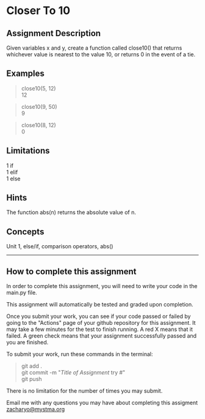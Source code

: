 # **Closer To 10**  

## **Assignment Description**  
Given variables x and y, create a function called close10() that returns whichever value is nearest to the value 10, or returns 0 in the event of a tie.

## **Examples**  
>close10(5, 12)  
12

>close10(9, 50)  
9

>close10(8, 12)  
0

## **Limitations**  
1 if  
1 elif  
1 else  

## **Hints**  
The function abs(n) returns the absolute value of n.  

## **Concepts**  
Unit 1, else/if, comparison operators, abs()  

---

## **How to complete this assignment**
In order to complete this assignment, you will need to write your code in the main.py file.

This assignment will automatically be tested and graded upon completion.

Once you submit your work, you can see if your code passed or failed by going to the "Actions" page of your github repository for this assignment. It may take a few minutes for the test to finish running. A red X means that it failed. A green check means that your assignment successfully passed and you are finished.

To submit your work, run these commands in the terminal: 
>git add .  
git commit -m "*Title of Assignment* try #"  
git push  

There is no limitation for the number of times you may submit.

Email me with any questions you may have about completing this assigment  
zacharyo@mystma.org
